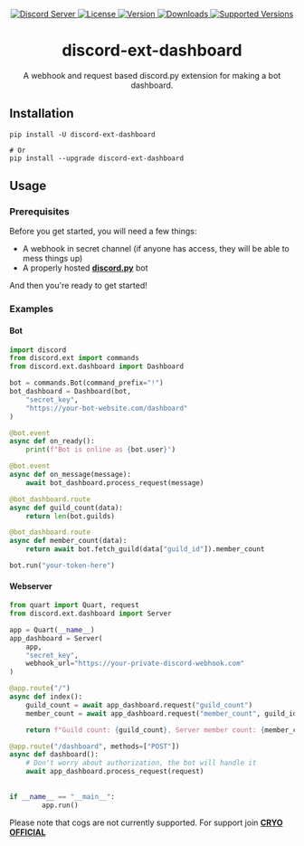 <p align="center">
        <a href="https://discord.gg/Em2ZwkVbfE">
            <img alt="Discord Server"
                 src="https://discord.com/api/guilds/776230580941619251/embed.png" />
        </a>
        <a href="https://opensource.org/licenses/MIT">
            <img alt="License"
                 src="https://img.shields.io/badge/License-MIT-yellow.svg" />
        </a>
        <a href="https://pypi.org/project/discord-ext-dashboard/">
                <img alt="Version"
                     src="https://img.shields.io/pypi/v/discord-ext-dashboard.svg?text=version" />
        </a>
        <a href="https://pypi.org/project/discord-ext-dashboard/">
                <img alt="Downloads"
                     src="https://img.shields.io/pypi/dm/discord-ext-dashboard.svg" />
        </a>
        <a href="https://pypi.org/project/discord-ext-dashboard/">
                <img alt="Supported Versions"
                     src="https://img.shields.io/pypi/pyversions/discord-ext-dashboard.svg" />
        </a>
</p>

<h1 align=center>discord-ext-dashboard</h1>
<p align=center>A webhook and request based discord.py extension for making a bot dashboard.</p>

## Installation
```
pip install -U discord-ext-dashboard

# Or
pip install --upgrade discord-ext-dashboard
```

## Usage
### Prerequisites
Before you get started, you will need a few things:
 - A webhook in secret channel (if anyone has access, they will be able to mess things up)
 - A properly hosted [**discord.py**](https://github.com/Rapptz/discord.py) bot
 
 And then you're ready to get started!

### Examples
#### Bot
```py
import discord
from discord.ext import commands
from discord.ext.dashboard import Dashboard

bot = commands.Bot(command_prefix="!")
bot_dashboard = Dashboard(bot,
	"secret_key", 
	"https://your-bot-website.com/dashboard"
)

@bot.event
async def on_ready():
	print(f"Bot is online as {bot.user}")

@bot.event
async def on_message(message):
	await bot_dashboard.process_request(message)

@bot_dashboard.route
async def guild_count(data):
	return len(bot.guilds)

@bot_dashboard.route
async def member_count(data):
	return await bot.fetch_guild(data["guild_id"]).member_count

bot.run("your-token-here")
```


#### Webserver
```py
from quart import Quart, request
from discord.ext.dashboard import Server

app = Quart(__name__)
app_dashboard = Server(
	app,
	"secret_key", 
	webhook_url="https://your-private-discord-webhook.com"
)

@app.route("/")
async def index():
	guild_count = await app_dashboard.request("guild_count")
	member_count = await app_dashboard.request("member_count", guild_id=776230580941619251)

	return f"Guild count: {guild_count}, Server member count: {member_count}"

@app.route("/dashboard", methods=["POST"])
async def dashboard():
	# Don't worry about authorization, the bot will handle it
	await app_dashboard.process_request(request)
        
        
if __name__ == "__main__":
        app.run()
```


Please note that cogs are not currently supported.
For support join [**CRYO OFFICIAL**](https://discord.gg/Em2ZwkVbfE)
